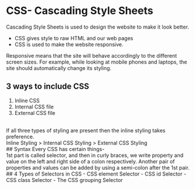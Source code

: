 # CSS- Cascading Style Sheets
Cascading Style Sheets is used to design the website to make it look better. <br>
- CSS gives style to raw HTML and our web pages
- CSS is used to make the website responsive.

Responsive means that the site will behave accordingly to the different screen sizes. For example, while looking at mobile phones and laptops, the site should automatically change its styling. <br> 
## 3 ways to include CSS
1. Inline CSS
2. Internal CSS file
3. External CSS file
<br>
If all three types of styling are present then the inline styling takes preference. <br>
Inline Styling > Internal CSS Styling > External CSS Styling <br>
## Syntax
Every CSS has certain things- <br>
1st part is called selector, and then in curly braces, we write property and value on the left and right side of a colon respectively. Another pair of properties and values can be added by using a semi-colon after the 1st pair. <br>
## 4 Types of Selectors in CSS
- CSS element Selector
- CSS id Selector
- CSS class Selector
- The CSS grouping Selector
